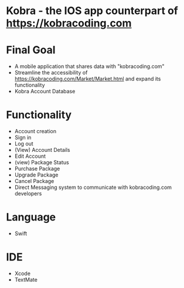 # Kobra - the IOS app counterpart of https://kobracoding.com

# Final Goal

- A mobile application that shares data with "kobracoding.com"
- Streamline the accessibility of https://kobracoding.com/Market/Market.html and expand its functionality
- Kobra Account Database 

# Functionality 

- Account creation
- Sign in
- Log out
- (View) Account Details
- Edit Account
- (view) Package Status
- Purchase Package
- Upgrade Package
- Cancel Package
- Direct Messaging system to communicate with kobracoding.com developers

# Language

- Swift

# IDE

- Xcode
- TextMate
